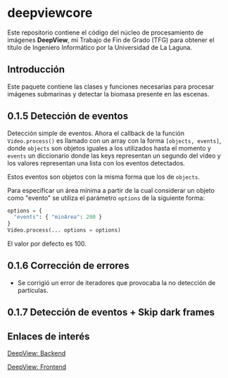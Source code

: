 # deepviewcore

Este repositorio contiene el código del núcleo de procesamiento de imágenes **DeepView**, mi Trabajo de Fin de Grado (TFG) para obtener el título de Ingeniero Informático por la Universidad de La Laguna.

## Introducción
Este paquete contiene las clases y funciones necesarias para procesar imágenes submarinas y detectar la biomasa presente en las escenas.


## 0.1.5 Detección de eventos
Detección simple de eventos. Ahora el callback de la función `Video.process()` es llamado con un array con la forma `[objects, events]`, donde `objects` son objetos iguales a los utilizados hasta el momento y `events` un diccionario donde las keys representan un segundo del vídeo y los valores representan una lista con los eventos detectados.

Estos eventos son objetos con la misma forma que los de `objects`.

Para especificar un área mínima a partir de la cual considerar un objeto como "evento" se utiliza el parámetro `options` de la siguiente forma:

```Python
options = {
  "events": { "minArea": 200 }
}
Video.process(... options = options)
```


El valor por defecto es 100.


## 0.1.6 Corrección de errores
* Se corrigió un error de iteradores que provocaba la no detección de partículas.


## 0.1.7 Detección de eventos + Skip dark frames

## Enlaces de interés
[DeepView: Backend](https://github.com/miguel-martinr/DeepView)

[DeepView: Frontend](https://github.com/miguel-martinr/DeepView)